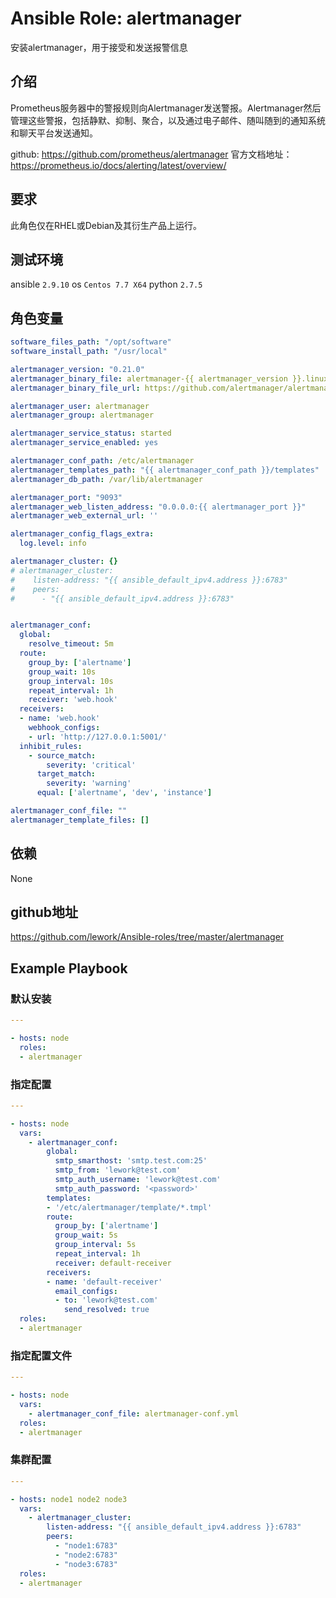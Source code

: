 # Ansible Role: alertmanager

安装alertmanager，用于接受和发送报警信息

## 介绍
Prometheus服务器中的警报规则向Alertmanager发送警报。Alertmanager然后管理这些警报，包括静默、抑制、聚合，以及通过电子邮件、随叫随到的通知系统和聊天平台发送通知。

github: https://github.com/prometheus/alertmanager
官方文档地址：https://prometheus.io/docs/alerting/latest/overview/

## 要求

此角色仅在RHEL或Debian及其衍生产品上运行。

## 测试环境

ansible `2.9.10`
os `Centos 7.7 X64`
python `2.7.5`

## 角色变量
```yaml
software_files_path: "/opt/software"
software_install_path: "/usr/local"

alertmanager_version: "0.21.0"
alertmanager_binary_file: alertmanager-{{ alertmanager_version }}.linux-amd64.tar.gz
alertmanager_binary_file_url: https://github.com/alertmanager/alertmanager/releases/download/v{{ alertmanager_version }}/{{ alertmanager_binary_file }}

alertmanager_user: alertmanager
alertmanager_group: alertmanager

alertmanager_service_status: started
alertmanager_service_enabled: yes

alertmanager_conf_path: /etc/alertmanager
alertmanager_templates_path: "{{ alertmanager_conf_path }}/templates"
alertmanager_db_path: /var/lib/alertmanager

alertmanager_port: "9093"
alertmanager_web_listen_address: "0.0.0.0:{{ alertmanager_port }}"
alertmanager_web_external_url: ''

alertmanager_config_flags_extra:
  log.level: info

alertmanager_cluster: {}
# alertmanager_cluster:
#    listen-address: "{{ ansible_default_ipv4.address }}:6783"
#    peers:
#      - "{{ ansible_default_ipv4.address }}:6783"


alertmanager_conf:
  global:
    resolve_timeout: 5m
  route:
    group_by: ['alertname']
    group_wait: 10s
    group_interval: 10s
    repeat_interval: 1h
    receiver: 'web.hook'
  receivers:
  - name: 'web.hook'
    webhook_configs:
    - url: 'http://127.0.0.1:5001/'
  inhibit_rules:
    - source_match:
        severity: 'critical'
      target_match:
        severity: 'warning'
      equal: ['alertname', 'dev', 'instance']

alertmanager_conf_file: ""
alertmanager_template_files: []
```

## 依赖

None

## github地址
https://github.com/lework/Ansible-roles/tree/master/alertmanager

## Example Playbook

### 默认安装

```yaml
---

- hosts: node
  roles:
  - alertmanager
```

### 指定配置

```yaml
---

- hosts: node
  vars:
    - alertmanager_conf:
        global:
          smtp_smarthost: 'smtp.test.com:25'
          smtp_from: 'lework@test.com'
          smtp_auth_username: 'lework@test.com'
          smtp_auth_password: '<password>'
        templates: 
        - '/etc/alertmanager/template/*.tmpl'
        route:
          group_by: ['alertname']
          group_wait: 5s
          group_interval: 5s
          repeat_interval: 1h
          receiver: default-receiver
        receivers:
        - name: 'default-receiver'
          email_configs:
          - to: 'lework@test.com'
            send_resolved: true
  roles:
  - alertmanager
```

### 指定配置文件

```yaml
---

- hosts: node
  vars:
    - alertmanager_conf_file: alertmanager-conf.yml
  roles:
  - alertmanager
```

### 集群配置

```yaml
---

- hosts: node1 node2 node3
  vars:
    - alertmanager_cluster:
        listen-address: "{{ ansible_default_ipv4.address }}:6783"
        peers:
          - "node1:6783"
          - "node2:6783"
          - "node3:6783"
  roles:
  - alertmanager
```